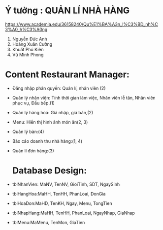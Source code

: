 # Ý tưởng : QUẢN LÍ NHÀ HÀNG
https://www.academia.edu/36158240/Qu%E1%BA%A3n_l%C3%BD_nh%C3%A0_h%C3%A0ng
  1. Nguyễn Đức Anh   
  2. Hoàng Xuân Cường 
  3. Khuất Phú Kiên 
  4. Vũ Minh Phong
# Content Restaurant Manager:
- Đăng nhập phân quyền: Quản lí, nhân viên (2)
- Quản lý nhân viên: Tính thời gian làm việc, Nhân viên lễ tân, Nhân viên phục vụ, Đầu bếp.(1)
- Quản lý hàng hoá: Giá nhập, giá bán,(2)
- Menu: Hiển thị hình ảnh món ăn(2, 3)
- Quản lý bàn:(4)
- Báo cáo doanh thu nhà hàng:(1, 4)
- Quản lí đơn hàng:(3)

  # Database Design:
- tblNhanVien: MaNV, TenNV, GioiTinh, SDT, NgaySinh
- tblHangHoa:MaHH, TenHH, PhanLoai, DonGia
- tblHoaDon:MaHD, TenKH, Ngay, Menu, TongTien
- tblNhapHang:MaHH, TenHH, PhanLoai, NgayNhap, GiaNhap
- tblMenu:MaMenu, TenMon, GiaTien

